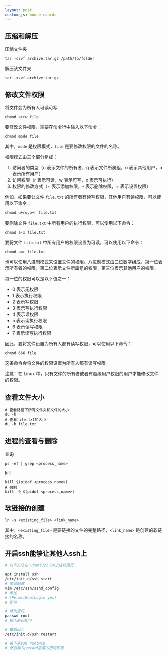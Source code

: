 ```yaml
---
layout: post
custom_js: mouse_coords
---
```

## 压缩和解压

压缩文件夹

```shell
tar -czvf archive.tar.gz /path/to/folder
```

解压该文件夹

```shell
tar -xzvf archive.tar.gz
```



## 修改文件权限

将文件变为所有人可读可写

```shell
chmod a+rw file
```



要修改文件权限，需要在命令行中输入以下命令：

```shell
chmod mode file
```

其中，`mode` 是权限模式，`file` 是要修改权限的文件的名称。

权限模式由三个部分组成：

1. 访问者的类型（u 表示文件的所有者，g 表示文件所属组，o 表示其他用户，a 表示所有用户）
2. 访问权限（r 表示可读，w 表示可写，x 表示可执行）
3. 权限的修改方式（+ 表示添加权限，- 表示删除权限，= 表示设置权限）

例如，如果要让文件 `file.txt` 的所有者有读写权限，其他用户有读权限，可以使用以下命令：

```shell
chmod u+rw,o+r file.txt
```

要删除文件 `file.txt` 中所有用户的执行权限，可以使用以下命令：

```shell
chmod a-x file.txt
```

要将文件 `file.txt` 中所有用户的权限设置为可读，可以使用以下命令：

```shell
chmod a=r file.txt
```



也可以使用八进制模式来设置文件的权限。八进制模式由三位数字组成，第一位表示所有者的权限，第二位表示文件所属组的权限，第三位表示其他用户的权限。

每一位的权限可以是以下值之一：

- 0 表示无权限
- 1 表示执行权限
- 2 表示写权限
- 3 表示写执行权限
- 4 表示读权限
- 5 表示读执行权限
- 6 表示读写权限
- 7 表示读写执行权限

因此，要将文件设置为所有人都有读写权限，可以使用以下命令：

```shell
chmod 666 file
```

这条命令会将文件的权限设置为所有人都有读写权限。

注意：在 Linux 中，只有文件的所有者或者有超级用户权限的用户才能修改文件的权限。



## 查看文件大小

```shell
# 查看路径下所有文件夹和文件的大小
du -h 
# 查看file.txt的大小
du -h file.txt
```



## 进程的查看与删除

查询

```shell
ps -ef | grep <process_name>
```

kill

```shell
kill $(pidof <process_name>)
# 强制
kill -9 $(pidof <process_name>)
```



## 软链接的创建

```shell
ln -s <existing_file> <link_name>
```

其中，`<existing_file>` 是要链接的文件的完整路径，`<link_name>` 是创建的软链接的名称。



## 开启ssh能够让其他人ssh上

```bash
# 以下方法在 ubuntu22.04上成功运行

apt install ssh
/etc/init.d/ssh start
# 修改配置
vim /etc/ssh/sshd_config
# 添加
# [PermitRootLogin yes]
# 即可

# 修改密码
passwd root
# 输入密码即可

# 重启ssh
/etc/init.d/ssh restart

# 接下来ssh root@ip
# 然后输入passwd重置的密码即可
```

